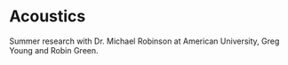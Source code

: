 # Acoustics
Summer research with Dr. Michael Robinson at American University, Greg Young and Robin Green.
